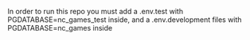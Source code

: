 

In order to run this repo you must add a .env.test with PGDATABASE=nc_games_test inside, and a .env.development files with PGDATABASE=nc_games inside

